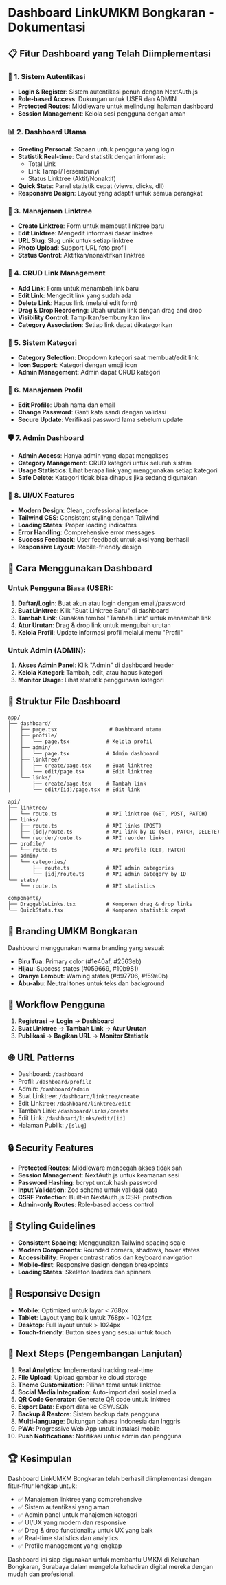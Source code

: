 # Dashboard LinkUMKM Bongkaran - Dokumentasi

## 📋 Fitur Dashboard yang Telah Diimplementasi

### 🔐 1. Sistem Autentikasi

-   **Login & Register**: Sistem autentikasi penuh dengan NextAuth.js
-   **Role-based Access**: Dukungan untuk USER dan ADMIN
-   **Protected Routes**: Middleware untuk melindungi halaman dashboard
-   **Session Management**: Kelola sesi pengguna dengan aman

### 📊 2. Dashboard Utama

-   **Greeting Personal**: Sapaan untuk pengguna yang login
-   **Statistik Real-time**: Card statistik dengan informasi:
    -   Total Link
    -   Link Tampil/Tersembunyi
    -   Status Linktree (Aktif/Nonaktif)
-   **Quick Stats**: Panel statistik cepat (views, clicks, dll)
-   **Responsive Design**: Layout yang adaptif untuk semua perangkat

### 🎯 3. Manajemen Linktree

-   **Create Linktree**: Form untuk membuat linktree baru
-   **Edit Linktree**: Mengedit informasi dasar linktree
-   **URL Slug**: Slug unik untuk setiap linktree
-   **Photo Upload**: Support URL foto profil
-   **Status Control**: Aktifkan/nonaktifkan linktree

### 🔗 4. CRUD Link Management

-   **Add Link**: Form untuk menambah link baru
-   **Edit Link**: Mengedit link yang sudah ada
-   **Delete Link**: Hapus link (melalui edit form)
-   **Drag & Drop Reordering**: Ubah urutan link dengan drag and drop
-   **Visibility Control**: Tampilkan/sembunyikan link
-   **Category Association**: Setiap link dapat dikategorikan

### 📂 5. Sistem Kategori

-   **Category Selection**: Dropdown kategori saat membuat/edit link
-   **Icon Support**: Kategori dengan emoji icon
-   **Admin Management**: Admin dapat CRUD kategori

### 👤 6. Manajemen Profil

-   **Edit Profile**: Ubah nama dan email
-   **Change Password**: Ganti kata sandi dengan validasi
-   **Secure Update**: Verifikasi password lama sebelum update

### 🛡️ 7. Admin Dashboard

-   **Admin Access**: Hanya admin yang dapat mengakses
-   **Category Management**: CRUD kategori untuk seluruh sistem
-   **Usage Statistics**: Lihat berapa link yang menggunakan setiap kategori
-   **Safe Delete**: Kategori tidak bisa dihapus jika sedang digunakan

### 🎨 8. UI/UX Features

-   **Modern Design**: Clean, professional interface
-   **Tailwind CSS**: Consistent styling dengan Tailwind
-   **Loading States**: Proper loading indicators
-   **Error Handling**: Comprehensive error messages
-   **Success Feedback**: User feedback untuk aksi yang berhasil
-   **Responsive Layout**: Mobile-friendly design

## 🚀 Cara Menggunakan Dashboard

### Untuk Pengguna Biasa (USER):

1. **Daftar/Login**: Buat akun atau login dengan email/password
2. **Buat Linktree**: Klik "Buat Linktree Baru" di dashboard
3. **Tambah Link**: Gunakan tombol "Tambah Link" untuk menambah link
4. **Atur Urutan**: Drag & drop link untuk mengubah urutan
5. **Kelola Profil**: Update informasi profil melalui menu "Profil"

### Untuk Admin (ADMIN):

1. **Akses Admin Panel**: Klik "Admin" di dashboard header
2. **Kelola Kategori**: Tambah, edit, atau hapus kategori
3. **Monitor Usage**: Lihat statistik penggunaan kategori

## 🔧 Struktur File Dashboard

```
app/
├── dashboard/
│   ├── page.tsx                 # Dashboard utama
│   ├── profile/
│   │   └── page.tsx            # Kelola profil
│   ├── admin/
│   │   └── page.tsx            # Admin dashboard
│   ├── linktree/
│   │   ├── create/page.tsx     # Buat linktree
│   │   └── edit/page.tsx       # Edit linktree
│   └── links/
│       ├── create/page.tsx     # Tambah link
│       └── edit/[id]/page.tsx  # Edit link

api/
├── linktree/
│   └── route.ts                # API linktree (GET, POST, PATCH)
├── links/
│   ├── route.ts                # API links (POST)
│   ├── [id]/route.ts           # API link by ID (GET, PATCH, DELETE)
│   └── reorder/route.ts        # API reorder links
├── profile/
│   └── route.ts                # API profile (GET, PATCH)
├── admin/
│   └── categories/
│       ├── route.ts            # API admin categories
│       └── [id]/route.ts       # API admin category by ID
└── stats/
    └── route.ts                # API statistics

components/
├── DraggableLinks.tsx          # Komponen drag & drop links
└── QuickStats.tsx              # Komponen statistik cepat
```

## 🎯 Branding UMKM Bongkaran

Dashboard menggunakan warna branding yang sesuai:

-   **Biru Tua**: Primary color (#1e40af, #2563eb)
-   **Hijau**: Success states (#059669, #10b981)
-   **Oranye Lembut**: Warning states (#d97706, #f59e0b)
-   **Abu-abu**: Neutral tones untuk teks dan background

## 🔄 Workflow Pengguna

1. **Registrasi** → **Login** → **Dashboard**
2. **Buat Linktree** → **Tambah Link** → **Atur Urutan**
3. **Publikasi** → **Bagikan URL** → **Monitor Statistik**

## 🌐 URL Patterns

-   Dashboard: `/dashboard`
-   Profil: `/dashboard/profile`
-   Admin: `/dashboard/admin`
-   Buat Linktree: `/dashboard/linktree/create`
-   Edit Linktree: `/dashboard/linktree/edit`
-   Tambah Link: `/dashboard/links/create`
-   Edit Link: `/dashboard/links/edit/[id]`
-   Halaman Publik: `/[slug]`

## 🔒 Security Features

-   **Protected Routes**: Middleware mencegah akses tidak sah
-   **Session Management**: NextAuth.js untuk keamanan sesi
-   **Password Hashing**: bcrypt untuk hash password
-   **Input Validation**: Zod schema untuk validasi data
-   **CSRF Protection**: Built-in NextAuth.js CSRF protection
-   **Admin-only Routes**: Role-based access control

## 🎨 Styling Guidelines

-   **Consistent Spacing**: Menggunakan Tailwind spacing scale
-   **Modern Components**: Rounded corners, shadows, hover states
-   **Accessibility**: Proper contrast ratios dan keyboard navigation
-   **Mobile-first**: Responsive design dengan breakpoints
-   **Loading States**: Skeleton loaders dan spinners

## 📱 Responsive Design

-   **Mobile**: Optimized untuk layar < 768px
-   **Tablet**: Layout yang baik untuk 768px - 1024px
-   **Desktop**: Full layout untuk > 1024px
-   **Touch-friendly**: Button sizes yang sesuai untuk touch

## 🚀 Next Steps (Pengembangan Lanjutan)

1. **Real Analytics**: Implementasi tracking real-time
2. **File Upload**: Upload gambar ke cloud storage
3. **Theme Customization**: Pilihan tema untuk linktree
4. **Social Media Integration**: Auto-import dari sosial media
5. **QR Code Generator**: Generate QR code untuk linktree
6. **Export Data**: Export data ke CSV/JSON
7. **Backup & Restore**: Sistem backup data pengguna
8. **Multi-language**: Dukungan bahasa Indonesia dan Inggris
9. **PWA**: Progressive Web App untuk instalasi mobile
10. **Push Notifications**: Notifikasi untuk admin dan pengguna

## 🏆 Kesimpulan

Dashboard LinkUMKM Bongkaran telah berhasil diimplementasi dengan fitur-fitur lengkap untuk:

-   ✅ Manajemen linktree yang comprehensive
-   ✅ Sistem autentikasi yang aman
-   ✅ Admin panel untuk manajemen kategori
-   ✅ UI/UX yang modern dan responsive
-   ✅ Drag & drop functionality untuk UX yang baik
-   ✅ Real-time statistics dan analytics
-   ✅ Profile management yang lengkap

Dashboard ini siap digunakan untuk membantu UMKM di Kelurahan Bongkaran, Surabaya dalam mengelola kehadiran digital mereka dengan mudah dan profesional.
